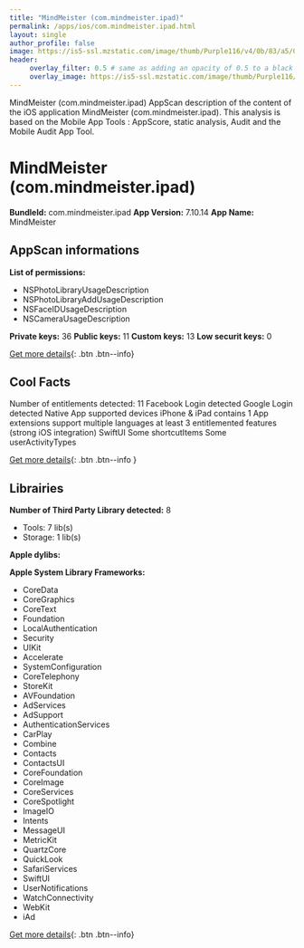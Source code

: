 ```yaml
---
title: "MindMeister (com.mindmeister.ipad)"
permalink: /apps/ios/com.mindmeister.ipad.html
layout: single
author_profile: false
image: https://is5-ssl.mzstatic.com/image/thumb/Purple116/v4/0b/83/a5/0b83a50d-5e82-87c9-27ff-21cfe7002d9c/source/512x512bb.jpg
header: 
     overlay_filter: 0.5 # same as adding an opacity of 0.5 to a black background
     overlay_image: https://is5-ssl.mzstatic.com/image/thumb/Purple116/v4/0b/83/a5/0b83a50d-5e82-87c9-27ff-21cfe7002d9c/source/512x512bb.jpg
---
```

MindMeister (com.mindmeister.ipad) AppScan description of the content of the iOS application MindMeister (com.mindmeister.ipad). This analysis is based on the Mobile App Tools : AppScore, static analysis, Audit and the Mobile Audit App Tool.

# MindMeister (com.mindmeister.ipad)

**BundleId:** com.mindmeister.ipad
**App Version:** 7.10.14
**App Name:** MindMeister


## AppScan informations 

**List of permissions:** 
- NSPhotoLibraryUsageDescription
- NSPhotoLibraryAddUsageDescription
- NSFaceIDUsageDescription
- NSCameraUsageDescription
  
  
**Private keys:** 36
**Public keys:** 11
**Custom keys:** 13
**Low securit keys:** 0
  
[Get more details](/pricing.html){: .btn .btn--info}

## Cool Facts

Number of entitlements detected: 11
Facebook Login detected
Google Login detected
Native App
supported devices iPhone & iPad
contains 1 App extensions
support multiple languages
at least 3 entitlemented features (strong iOS integration)
SwiftUI
Some shortcutItems 
Some userActivityTypes
  
[Get more details](/pricing.html){: .btn .btn--info }

## Librairies 
**Number of Third Party Library detected:** 8
- Tools: 7 lib(s)
- Storage: 1 lib(s)


**Apple dylibs:**


**Apple System Library Frameworks:**
- CoreData
- CoreGraphics
- CoreText
- Foundation
- LocalAuthentication
- Security
- UIKit
- Accelerate
- SystemConfiguration
- CoreTelephony
- StoreKit
- AVFoundation
- AdServices
- AdSupport
- AuthenticationServices
- CarPlay
- Combine
- Contacts
- ContactsUI
- CoreFoundation
- CoreImage
- CoreServices
- CoreSpotlight
- ImageIO
- Intents
- MessageUI
- MetricKit
- QuartzCore
- QuickLook
- SafariServices
- SwiftUI
- UserNotifications
- WatchConnectivity
- WebKit
- iAd


  
[Get more details](/pricing.html){: .btn .btn--info}

